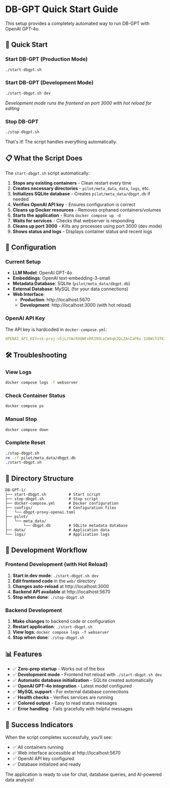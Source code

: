# DB-GPT Quick Start Guide

This setup provides a completely automated way to run DB-GPT with OpenAI GPT-4o.

## 🚀 Quick Start

### Start DB-GPT (Production Mode)
```bash
./start-dbgpt.sh
```

### Start DB-GPT (Development Mode)
```bash
./start-dbgpt.sh dev
```
*Development mode runs the frontend on port 3000 with hot reload for editing*

### Stop DB-GPT
```bash
./stop-dbgpt.sh
```

That's it! The script handles everything automatically.

## 📋 What the Script Does

The `start-dbgpt.sh` script automatically:

1. **Stops any existing containers** - Clean restart every time
2. **Creates necessary directories** - `pilot/meta_data`, `data`, `logs`, etc.
3. **Initializes SQLite database** - Creates `pilot/meta_data/dbgpt.db` if needed
4. **Verifies OpenAI API key** - Ensures configuration is correct
5. **Cleans up Docker resources** - Removes orphaned containers/volumes
6. **Starts the application** - Runs `docker compose up -d`
7. **Waits for services** - Checks that webserver is responding
8. **Cleans up port 3000** - Kills any processes using port 3000 (dev mode)
9. **Shows status and logs** - Displays container status and recent logs

## 🔧 Configuration

### Current Setup
- **LLM Model**: OpenAI GPT-4o
- **Embeddings**: OpenAI text-embedding-3-small
- **Metadata Database**: SQLite (`pilot/meta_data/dbgpt.db`)
- **External Database**: MySQL (for your data connections)
- **Web Interface**: 
  - **Production**: http://localhost:5670
  - **Development**: http://localhost:3000 (with hot reload)

### OpenAI API Key
The API key is hardcoded in `docker-compose.yml`:
```yaml
OPENAI_API_KEY=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
```

## 🛠️ Troubleshooting

### View Logs
```bash
docker compose logs -f webserver
```

### Check Container Status
```bash
docker compose ps
```

### Manual Stop
```bash
docker compose down
```

### Complete Reset
```bash
./stop-dbgpt.sh
rm -rf pilot/meta_data/dbgpt.db
./start-dbgpt.sh
```

## 📁 Directory Structure

```
DB-GPT-1/
├── start-dbgpt.sh          # Start script
├── stop-dbgpt.sh           # Stop script
├── docker-compose.yml      # Docker configuration
├── configs/                # Configuration files
│   └── dbgpt-proxy-openai.toml
├── pilot/
│   └── meta_data/
│       └── dbgpt.db        # SQLite metadata database
├── data/                   # Application data
└── logs/                   # Application logs
```

## 🔄 Development Workflow

### Frontend Development (with Hot Reload)
1. **Start in dev mode**: `./start-dbgpt.sh dev`
2. **Edit frontend code** in the `web/` directory
3. **Changes auto-reload** at http://localhost:3000
4. **Backend API available** at http://localhost:5670
5. **Stop when done**: `./stop-dbgpt.sh`

### Backend Development
1. **Make changes** to backend code or configuration
2. **Restart application**: `./start-dbgpt.sh`
3. **View logs**: `docker compose logs -f webserver`
4. **Stop when done**: `./stop-dbgpt.sh`

## 📊 Features

- ✅ **Zero-prep startup** - Works out of the box
- ✅ **Development mode** - Frontend hot reload with `./start-dbgpt.sh dev`
- ✅ **Automatic database initialization** - SQLite created automatically
- ✅ **OpenAI GPT-4o integration** - Latest model configured
- ✅ **MySQL support** - For external database connections
- ✅ **Health checks** - Verifies services are running
- ✅ **Colored output** - Easy to read status messages
- ✅ **Error handling** - Fails gracefully with helpful messages

## 🎯 Success Indicators

When the script completes successfully, you'll see:
- ✅ All containers running
- ✅ Web interface accessible at http://localhost:5670
- ✅ OpenAI API key configured
- ✅ Database initialized and ready

The application is ready to use for chat, database queries, and AI-powered data analysis! 